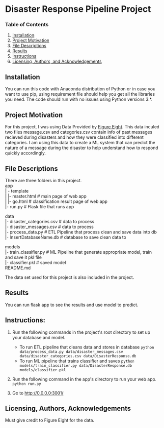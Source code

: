 # Disaster Response Pipeline Project

### Table of Contents

1. [Installation](#installation)
2. [Project Motivation](#motivation)
3. [File Descriptions](#files)
4. [Results](#results)
5. [Instructions](#instructions)
5. [Licensing, Authors, and Acknowledgements](#licensing)

## Installation <a name="installation"></a>

You can run this code with Anaconda distribution of Python or in case you want to use pip, using requirement file should help you get all the libraries you need.  The code should run with no issues using Python versions 3.*. 

## Project Motivation<a name="motivation"></a>

For this project, I was using Data Provided by [Figure Eight](https://www.figure-eight.com/). This data inculed two files message.csv and categories.csv contain info of past messages recieved during disasters and how they were classified into different categories. I am using this data to create a ML system that can predict the nature of a message during the disaster to help understand how to respond quickly accordingly.


## File Descriptions <a name="files"></a>

There are three folders in this project.<br>
app<br>
| - template<br>
| |- master.html # main page of web app<br>
| |- go.html # classification result page of web app<br>
|- run.py # Flask file that runs app<br>

data<br>
|- disaster_categories.csv # data to process<br>
|- disaster_messages.csv # data to process<br>
|- process_data.py # ETL Pipeline that process clean and save data into db<br>
|- InsertDatabaseName.db # database to save clean data to

models<br>
|- train_classifier.py # ML Pipeline that generate appropriate model, train and save it pkl file<br>
|- classifier.pkl # saved model<br>
README.md<br>

The data set used for this project is also included in the project.

## Results<a name="results"></a>

You can run flask app to see the results and use model to predict.

## Instructions<a name="instructions"></a>:
1. Run the following commands in the project's root directory to set up your database and model.

    - To run ETL pipeline that cleans data and stores in database
        `python data/process_data.py data/disaster_messages.csv data/disaster_categories.csv data/DisasterResponse.db`
    - To run ML pipeline that trains classifier and saves
        `python models/train_classifier.py data/DisasterResponse.db models/classifier.pkl`

2. Run the following command in the app's directory to run your web app.
    `python run.py`

3. Go to http://0.0.0.0:3001/



## Licensing, Authors, Acknowledgements<a name="licensing"></a>

Must give credit to Figure Eight for the data.



